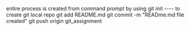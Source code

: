 entire process is created from command prompt by using 
git init ---- to create git local repo
git add README.md
git commit -m "READme.md file created"
git push origin git_assignment

